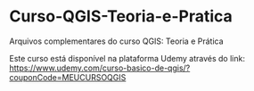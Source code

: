 # Curso-QGIS-Teoria-e-Pratica
Arquivos complementares do curso QGIS: Teoria e Prática

Este curso está disponível na plataforma Udemy através do link: https://www.udemy.com/curso-basico-de-qgis/?couponCode=MEUCURSOQGIS
